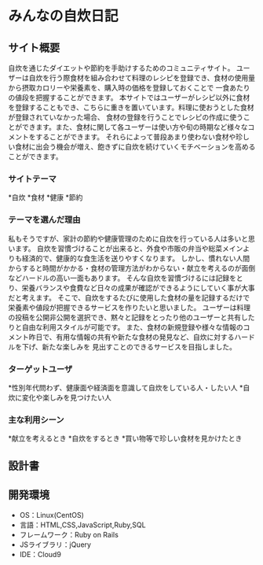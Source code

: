 # みんなの自炊日記

## サイト概要
  自炊を通じたダイエットや節約を手助けするためのコミュニティサイト。
  ユーザーは自炊を行う際食材を組み合わせて料理のレシピを登録でき、食材の使用量から摂取カロリーや栄養素を、購入時の価格を登録しておくことで
  一食あたりの値段を把握することができます。
  本サイトではユーザーがレシピ以外に食材を登録することもでき、こちらに重きを置いています。料理に使おうとした食材が登録されていなかった場合、
  食材の登録を行うことでレシピの作成に使うことができます。また、食材に関して各ユーザーは使い方や旬の時期など様々なコメントをすることができます。
  それらによって普段あまり使わない食材や珍しい食材に出会う機会が増え、飽きずに自炊を続けていくモチベーションを高めることができます。

### サイトテーマ
*自炊
*食材
*健康
*節約

### テーマを選んだ理由
私もそうですが、家計の節約や健康管理のために自炊を行っている人は多いと思います。
自炊を習慣づけることが出来ると、外食や市販の弁当や総菜メインよりも経済的で、健康的な食生活を送りやすくなります。
しかし、慣れない人間からすると時間がかかる・食材の管理方法がわからない・献立を考えるのが面倒などハードルの高い一面もあります。
そんな自炊を習慣づけるには記録をとり、栄養バランスや食費など日々の成果が確認ができるようにしていく事が大事だと考えます。
そこで、自炊をするたびに使用した食材の量を記録するだけで栄養素や値段が把握できるサービスを作りたいと思いました。
ユーザーは料理の投稿を公開非公開を選択でき、黙々と記録をとったり他のユーザーと共有したりと自由な利用スタイルが可能です。
また、食材の新規登録や様々な情報のコメント昨日で、有用な情報の共有や新たな食材の発見など、自炊に対するハードルを下げ、新たな楽しみを
見出すことのできるサービスを目指しました。

### ターゲットユーザ
*性別年代問わず、健康面や経済面を意識して自炊をしている人・したい人
*自炊に変化や楽しみを見つけたい人

### 主な利用シーン
*献立を考えるとき
*自炊をするとき
*買い物等で珍しい食材を見かけたとき

## 設計書


## 開発環境
- OS：Linux(CentOS)
- 言語：HTML,CSS,JavaScript,Ruby,SQL
- フレームワーク：Ruby on Rails
- JSライブラリ：jQuery
- IDE：Cloud9

